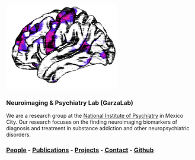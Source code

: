 ![GarzaLab](logo_garzalab2.png)

### Neuroimaging & Psychiatry Lab (GarzaLab)

We are a research group at the [National Institute of Psychiatry](http://www.inprf.gob.mx) in Mexico City. Our research focuses on the finding neuroimaging biomarkers of diagnosis and treatment in substance addiction and other neuropsychiatric disorders.

### [People](people.md) - [Publications](pub.md) - [Projects](proj.md) - [Contact](contact.md) - [Github](https://github.com/garzalab)
